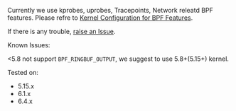 Currently we use kprobes, uprobes, Tracepoints, Network releatd BPF features. Please refre to [Kernel Configuration for BPF Features](https://github.com/iovisor/bcc/blob/master/docs/kernel_config.md).

If there is any trouble, [raise an Issue](https://github.com/hitsz-ids/duetector/issues/new).

Known Issues:

\<5.8 not support `BPF_RINGBUF_OUTPUT`, we suggest to use 5.8+(5.15+) kernel.

Tested on:

- 5.15.x
- 6.1.x
- 6.4.x
